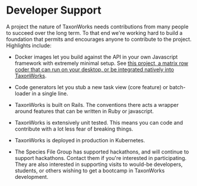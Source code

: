 
# Developer Support

A project the nature of TaxonWorks needs contributions from many people to succeed over the long term. To that end we're working hard to build a foundation that permits and encourages anyone to contribute to the project.  Highlights include:
  
* Docker images let you build against the API in your own Javascript framework with extremely minimal setup. See [this project, a matrix row coder that can run on your desktop, or be integrated natively into TaxonWorks](https://github.com/SpeciesFileGroup/matrix_row_coder).
 
* Code generators let you stub a new task view (core feature) or batch-loader in a single line.  
  
* TaxonWorks is built on Rails. The conventions there acts a wrapper around features that can be written in Ruby or javascript. 

* TaxonWorks is extensively unit tested.  This means you can code and contribute with a lot less fear of breaking things.

* TaxonWorks is deployed in production in Kubernetes.  
 
* The Species File Group has supported hackathons, and will continue to support hackathons.  Contact them if you're interested in participating.  They are also interested in supporting visits to would-be developers, students, or others wishing to get a bootcamp in TaxonWorks development.
